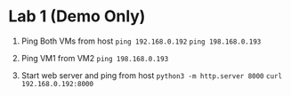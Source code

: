 # Lab 1 (Demo Only)
1. Ping Both VMs from host
`ping 192.168.0.192`
`ping 198.168.0.193`

2. Ping VM1 from VM2
`ping 198.168.0.193`

3. Start web server and ping from host
`python3 -m http.server 8000`
`curl 192.168.0.192:8000`

